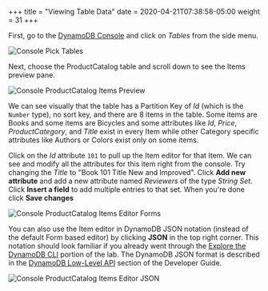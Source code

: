 +++
title = "Viewing Table Data"
date = 2020-04-21T07:38:58-05:00
weight = 31
+++

First, go to the [DynamoDB Console](https://console.aws.amazon.com/dynamodbv2/) and click on *Tables* from the side menu.

![Console Pick Tables](/images/hands-on-labs/explore-console/dynamodb_pick_tables.png)

Next, choose the ProductCatalog table and scroll down to see the Items preview pane.

![Console ProductCatalog Items Preview](/images/hands-on-labs/explore-console/console_productcatalog_preview.png)

We can see visually that the table has a Partition Key of *Id* (which is the `Number` type), no sort key, and there are 8 items in the table.  Some items are Books and some items are Bicycles and some attributes like *Id*, *Price*, *ProductCategory*, and *Title* exist in every Item while other Category specific attributes like Authors or Colors exist only on some items.

Click on the *Id* attribute `101` to pull up the Item editor for that Item.  We can see and modify all the attributes for this item right from the console.  Try changing the *Title* to "Book 101 Title New and Improved".  Click **Add new attribute** and add a new attribute named *Reviewers* of the type *String Set*.  Click **Insert a field** to add multiple entries to that set.  When you're done click **Save changes**

![Console ProductCatalog Items Editor Forms](/images/hands-on-labs/explore-console/console_item_editor_forms.png)

You can also use the Item editor in DynamoDB JSON notation (instead of the default Form based editor) by clicking **JSON** in the top right corner. This notation should look familiar if you already went through the [Explore the DynamoDB CLI](/hands-on-labs/explore-cli.html) portion of the lab. The DynamoDB JSON format is described in the [DynamoDB Low-Level API](https://docs.aws.amazon.com/amazondynamodb/latest/developerguide/Programming.LowLevelAPI.html) section of the Developer Guide.

![Console ProductCatalog Items Editor JSON](/images/hands-on-labs/explore-console/console_item_editor_json.png)

